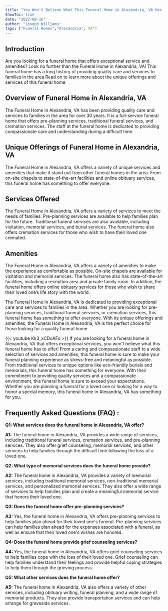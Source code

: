```yaml
---
title: "You Won't Believe What This Funeral Home in Alexandria, VA Has to Offer!"
ShowToc: true 
date: "2022-08-16"
author: "Joseph Williams" 
tags: ["Funeral Homes","Alexandria", VA"]
---
```

## Introduction 

Are you looking for a funeral home that offers exceptional service and amenities? Look no further than the Funeral Home in Alexandria, VA! This funeral home has a long history of providing quality care and services to families in the area Read on to learn more about the unique offerings and services of this funeral home 

## Overview of Funeral Home in Alexandria, VA

The Funeral Home in Alexandria, VA has been providing quality care and services to families in the area for over 30 years. It is a full-service funeral home that offers pre-planning services, traditional funeral services, and cremation services. The staff at the funeral home is dedicated to providing compassionate care and understanding during a difficult time. 

## Unique Offerings of Funeral Home in Alexandria, VA

The Funeral Home in Alexandria, VA offers a variety of unique services and amenities that make it stand out from other funeral homes in the area. From on-site chapels to state-of-the-art facilities and online obituary services, this funeral home has something to offer everyone. 

## Services Offered

The Funeral Home in Alexandria, VA offers a variety of services to meet the needs of families. Pre-planning services are available to help families plan for the future. Traditional funeral services are also available, including visitation, memorial services, and burial services. The funeral home also offers cremation services for those who wish to have their loved one cremated. 

## Amenities

The Funeral Home in Alexandria, VA offers a variety of amenities to make the experience as comfortable as possible. On-site chapels are available for visitation and memorial services. The funeral home also has state-of-the-art facilities, including a reception area and private family room. In addition, the funeral home offers online obituary services for those who wish to share their loved one’s life story with the world. 

The Funeral Home in Alexandria, VA is dedicated to providing exceptional care and services to families in the area. Whether you are looking for pre-planning services, traditional funeral services, or cremation services, this funeral home has something to offer everyone. With its unique offerings and amenities, the Funeral Home in Alexandria, VA is the perfect choice for those looking for a quality funeral home.

{{< youtube Kk3_xCDoAFo >}} 
If you are looking for a funeral home in Alexandria, VA that offers exceptional services, you won't believe what this funeral home has to offer! From a caring and compassionate staff to a wide selection of services and amenities, this funeral home is sure to make your funeral planning experience as stress-free and meaningful as possible. From traditional services to unique options like eco-friendly burials and memorials, this funeral home has something for everyone. With their commitment to providing quality services and a compassionate environment, this funeral home is sure to exceed your expectations. Whether you are planning a funeral for a loved one or looking for a way to honor a special memory, this funeral home in Alexandria, VA has something for you.

## Frequently Asked Questions (FAQ) :
**Q1: What services does the funeral home in Alexandria, VA offer?**

**A1:** The funeral home in Alexandria, VA provides a wide range of services, including traditional funeral services, cremation services, and pre-planning services. They also offer grief counseling, memorial services, and other services to help families through the difficult time following the loss of a loved one.

**Q2: What type of memorial services does the funeral home provide?**

**A2:** The funeral home in Alexandria, VA provides a variety of memorial services, including traditional memorial services, non-traditional memorial services, and personalized memorial services. They also offer a wide range of services to help families plan and create a meaningful memorial service that honors their loved one.

**Q3: Does the funeral home offer pre-planning services?**

**A3:** Yes, the funeral home in Alexandria, VA offers pre-planning services to help families plan ahead for their loved one's funeral. Pre-planning services can help families plan ahead for the expenses associated with a funeral, as well as ensure that their loved one's wishes are honored.

**Q4: Does the funeral home provide grief counseling services?**

**A4:** Yes, the funeral home in Alexandria, VA offers grief counseling services to help families cope with the loss of their loved one. Grief counseling can help families understand their feelings and provide helpful coping strategies to help them through the grieving process.

**Q5: What other services does the funeral home offer?**

**A5:** The funeral home in Alexandria, VA also offers a variety of other services, including obituary writing, funeral planning, and a wide range of memorial products. They also provide transportation services and can help arrange for graveside services.



